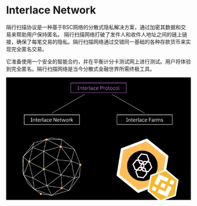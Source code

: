 # Interlace Network

隔行扫描协议是一种基于BSC网络的分散式隐私解决方案，通过加密其数据和交易来帮助用户保持匿名。
隔行扫描网络打破了发件人和收件人地址之间的链上链接，确保了每笔交易的隐私。隔行扫描网络通过交错同一基础的各种存款货币来实现完全匿名交易。

它准备使用一个安全的智能合约，并在平衡计分卡测试网上进行测试。用户将体验到完全匿名。隔行扫描网络是当今分散式金融世界所需终极工具。

![interlacenetwork-dapp-defi-bsc-image1_61f5c49887216005e45757eecc08e369](interlacenetwork-dapp-defi-bsc-image1_61f5c49887216005e45757eecc08e369.png)
